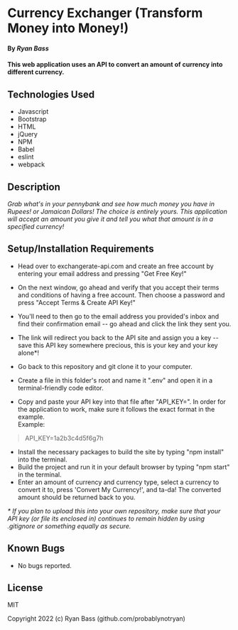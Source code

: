 # Currency Exchanger (Transform Money into Money!)

#### By _**Ryan Bass**_

#### This web application uses an API to convert an amount of currency into different currency.

## Technologies Used

* Javascript
* Bootstrap
* HTML
* jQuery
* NPM
* Babel
* eslint
* webpack
  
## Description

_Grab what's in your pennybank and see how much money you have in Rupees! or Jamaican Dollars! The choice is entirely yours. This application will accept an amount you give it and tell you what that amount is in a specified currency!_ 

## Setup/Installation Requirements

* Head over to exchangerate-api.com and create an free account by entering your email address and pressing "Get Free Key!"
* On the next window, go ahead and verify that you accept their terms and conditions of having a free account. Then choose a password and press "Accept Terms & Create API Key!"
* You'll need to then go to the email address you provided's inbox and find their confirmation email -- go ahead and click the link they sent you.
* The link will redirect you back to the API site and assign you a key -- save this API key somewhere precious, this is your key and your key alone*!  

* Go back to this repository and git clone it to your computer.
* Create a file in this folder's root and name it ".env" and open it in a terminal-friendly code editor.
* Copy and paste your API key into that file after "API_KEY=". In order for the application to work, make sure it follows the exact format in the example.  
  Example: 
> API_KEY=1a2b3c4d5f6g7h
* Install the necessary packages to build the site by typing "npm install" into the terminal.
* Build the project and run it in your default browser by typing "npm start" in the terminal.
*  Enter an amount of currency and currency type, select a currency to convert it to, press 'Convert My Currency!', and ta-da! The converted amount should be returned back to you.

_* If you plan to upload this into your own repository, make sure that your API key (or file its enclosed in) continues to remain hidden by using .gitignore or something equally as secure._

## Known Bugs

* No bugs reported.

## License

MIT

  

Copyright 2022 (c) Ryan Bass (github.com/probablynotryan)